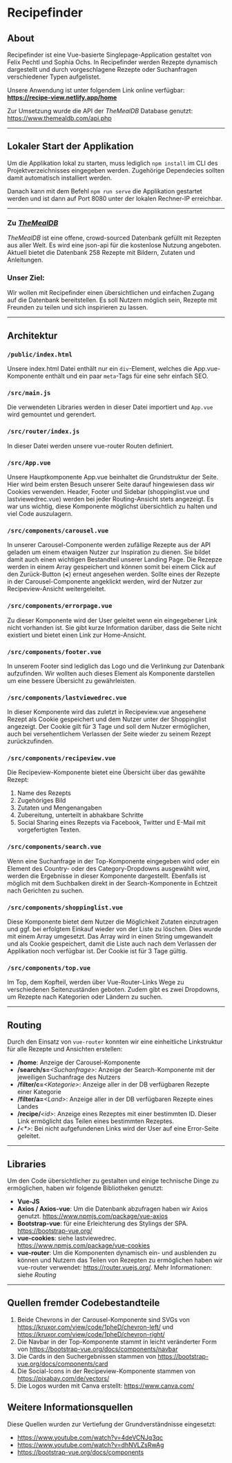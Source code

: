 # **Recipefinder**

## About

Recipefinder ist eine Vue-basierte Singlepage-Application gestaltet von Felix Pechtl und Sophia Ochs.
In Recipefinder werden Rezepte dynamisch dargestellt und durch vorgeschlagene Rezepte oder Suchanfragen verschiedener Typen aufgelistet.

Unsere Anwendung ist unter folgendem Link online verfügbar: **https://recipe-view.netlify.app/home**

Zur Umsetzung wurde die API der _TheMealDB_ Database genutzt: https://www.themealdb.com/api.php

---

## Lokaler Start der Applikation
Um die Applikation lokal zu starten, muss lediglich `npm install` im CLI des Projektverzeichnisses eingegeben werden.
Zugehörige Dependecies sollten damit automatisch installiert werden.

Danach kann mit dem Befehl `npm run serve` die Applikation gestartet werden und ist dann auf Port 8080 unter der lokalen Rechner-IP erreichbar.

---

### Zu _[TheMealDB](https://www.themealdb.com/)_
_TheMealDB_ ist eine offene, crowd-sourced Datenbank gefüllt mit Rezepten aus aller Welt.
Es wird eine json-api für die kostenlose Nutzung angeboten.
Aktuell bietet die Datenbank 258 Rezepte mit Bildern, Zutaten und Anleitungen.

### Unser Ziel:
Wir wollen mit Recipefinder einen übersichtlichen und einfachen Zugang auf die Datenbank bereitstellen.
Es soll Nutzern möglich sein, Rezepte mit Freunden zu teilen und sich inspirieren zu lassen.

---

## Architektur
### `/public/index.html`
Unsere index.html Datei enthält nur ein `div`-Element, welches die App.vue-Komponente enthält
und ein paar `meta`-Tags für eine sehr einfach SEO.

### `/src/main.js`
Die verwendeten Libraries werden in dieser Datei importiert und `App.vue` wird gemountet und gerendert.

### `/src/router/index.js`
In dieser Datei werden unsere vue-router Routen definiert.

### `/src/App.vue`
Unsere Hauptkomponente App.vue beinhaltet die Grundstruktur der Seite.
Hier wird beim ersten Besuch unserer Seite darauf hingewiesen dass wir Cookies verwenden.
Header, Footer und Sidebar (shoppinglist.vue und lastviewedrec.vue) werden bei jeder Routing-Ansicht stets angezeigt.
Es war uns wichtig, diese Komponente möglichst übersichtlich zu halten und viel Code auszulagern.

### `/src/components/carousel.vue`
In unserer Carousel-Componente werden zufällige Rezepte aus der API geladen um einem etwaigen Nutzer zur Inspiration zu dienen.
Sie bildet damit auch einen wichtigen Bestandteil unserer Landing Page.
Die Rezepze werden in einem Array gespeichert und können somit bei einem Click auf den Zurück-Button (**<**) erneut angesehen werden.
Sollte eines der Rezepte in der Carousel-Componente angeklickt werden, wird der Nutzer zur Recipeview-Ansicht weitergeleitet.

### `/src/components/errorpage.vue`
Zu dieser Komponente wird der User geleitet wenn ein eingegebener Link nicht vorhanden ist.
Sie gibt kurze Information darüber, dass die Seite nicht existiert und bietet einen Link zur Home-Ansicht.

### `/src/components/footer.vue`
In unserem Footer sind lediglich das Logo und die Verlinkung zur Datenbank aufzufinden.
Wir wollten auch dieses Element als Komponente darstellen um eine bessere Übersicht zu gewährleisten.

### `/src/components/lastviewedrec.vue`
In dieser Komponente wird das zuletzt in Recipeview.vue angesehene Rezept als Cookie gespeichert und dem Nutzer unter der Shoppinglist angezeigt.
Der Cookie gilt für 3 Tage und soll dem Nutzer ermöglichen, auch bei versehentlichem Verlassen der Seite wieder zu seinem Rezept zurückzufinden. 

### `/src/components/recipeview.vue`
Die Recipeview-Komponente bietet eine Übersicht über das gewählte Rezept:

1. Name des Rezepts
2. Zugehöriges Bild
3. Zutaten und Mengenangaben
4. Zubereitung, unterteilt in abhakbare Schritte
5. Social Sharing eines Rezepts via Facebook, Twitter und E-Mail mit vorgefertigten Texten.

### `/src/components/search.vue`
Wenn eine Suchanfrage in der Top-Komponente eingegeben wird oder ein Element des Country- oder des Category-Dropdowns ausgewählt wird, werden die Ergebnisse in dieser Komponente dargestellt.
Ebenfalls ist möglich mit dem Suchbalken direkt in der Search-Komponente in Echtzeit nach Gerichten zu suchen. 

### `/src/components/shoppinglist.vue`
Diese Komponente bietet dem Nutzer die Möglichkeit Zutaten einzutragen und ggf. bei erfolgtem Einkauf wieder von der Liste zu löschen.
Dies wurde mit einem Array umgesetzt.
Das Array wird in einen String umgewandelt und als Cookie gespeichert, damit die Liste auch nach dem Verlassen der Applikation noch verfügbar ist.
Der Cookie ist für 3 Tage gültig.

### `/src/components/top.vue`
Im Top, dem Kopfteil, werden über Vue-Router-Links Wege zu verschiedenen Seitenzuständen geboten.
Zudem gibt es zwei Dropdowns, um Rezepte nach Kategorien oder Ländern zu suchen.

---

## Routing
Durch den Einsatz von `vue-router` konnten wir eine einheitliche Linkstruktur für alle Rezepte und Ansichten erstellen: 
 - **/home**: Anzeige der Carousel-Komponente
 - **/search/s=**_\<Suchanfrage>_: Anzeige der Search-Komponente mit der jeweiligen Suchanfrage des Nutzers
 - **/filter/c=**_\<Kategorie>_: Anzeige aller in der DB verfügbaren Rezepte einer Kategorie
 - **/filter/a=**_\<Land>_: Anzeige aller in der DB verfügbaren Rezepte eines Landes
 - **/recipe/**_\<id>_: Anzeige eines Rezeptes mit einer bestimmten ID. Dieser Link ermöglicht das Teilen eines bestimmten Rezeptes. 
 - **/**_<\*>_: Bei nicht aufgefundenen Links wird der User auf eine Error-Seite geleitet.

---

## Libraries 
Um den Code übersichtlicher zu gestalten und einige technische Dinge zu ermöglichen, haben wir folgende Bibliotheken genutzt:
 - **Vue-JS**
 - **Axios / Axios-vue**: Um die Datenbank abzufragen haben wir Axios genutzt. https://www.npmjs.com/package/vue-axios
 - **Bootstrap-vue**: für eine Erleichterung des Stylings der SPA. https://bootstrap-vue.org/
 - **vue-cookies**: siehe lastviewedrec. https://www.npmjs.com/package/vue-cookies
 - **vue-router**: Um die Komponenten dynamisch ein- und ausblenden zu können und Nutzern das Teilen von Rezepten zu ermöglichen haben wir vue-router verwendet: https://router.vuejs.org/. Mehr Informationen: siehe _Routing_

---

## Quellen fremder Codebestandteile

1. Beide Chevrons in der Carousel-Komponente sind SVGs von https://kruxor.com/view/code/1pheD/chevron-left/  und https://kruxor.com/view/code/1pheD/chevron-right/
2. Die Navbar in der Top-Komponente stammt in leicht veränderter Form von https://bootstrap-vue.org/docs/components/navbar
3. Die Cards in den Suchergebnissen stammen von https://bootstrap-vue.org/docs/components/card
4. Die Social-Icons in der Recipeview-Komponente stammen von https://pixabay.com/de/vectors/
5. Die Logos wurden mit Canva erstellt: https://www.canva.com/

## Weitere Informationsquellen
Diese Quellen wurden zur Vertiefung der Grundverständnisse eingesetzt:
- https://www.youtube.com/watch?v=4deVCNJq3qc
- https://www.youtube.com/watch?v=dhNVLZsRwAg
- https://bootstrap-vue.org/docs/components